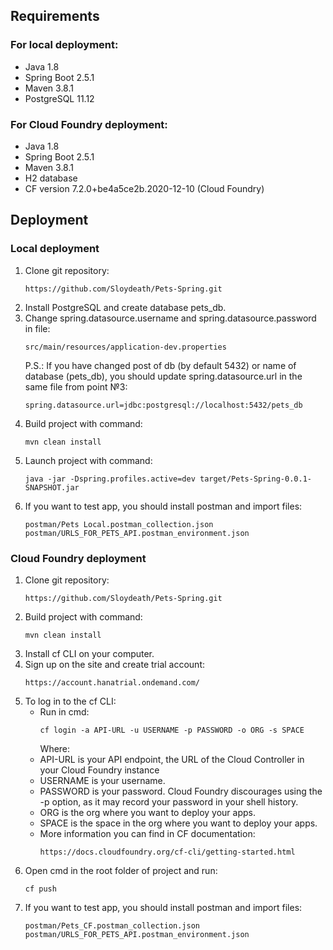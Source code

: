 ## Requirements
### For local deployment:
* Java 1.8
* Spring Boot 2.5.1
* Maven 3.8.1
* PostgreSQL 11.12

### For Cloud Foundry deployment:
* Java 1.8
* Spring Boot 2.5.1
* Maven 3.8.1
* H2 database
* CF version 7.2.0+be4a5ce2b.2020-12-10 (Cloud Foundry)

## Deployment
### Local deployment
1. Clone git repository:
    ```
    https://github.com/Sloydeath/Pets-Spring.git
    ```
2. Install PostgreSQL and create database pets_db.
3. Change spring.datasource.username and spring.datasource.password in file:
    ```
    src/main/resources/application-dev.properties
    ```
   P.S.: If you have changed post of db (by default 5432) 
   or name of database (pets_db), you should update 
   spring.datasource.url in the same file from point №3:
   ```
   spring.datasource.url=jdbc:postgresql://localhost:5432/pets_db
   ```
4. Build project with command:
    ```
    mvn clean install
    ```
5. Launch project with command:
    ```
    java -jar -Dspring.profiles.active=dev target/Pets-Spring-0.0.1-SNAPSHOT.jar
    ```
6. If you want to test app, you should install postman and import files:
    ```
    postman/Pets Local.postman_collection.json
    postman/URLS_FOR_PETS_API.postman_environment.json
    ```
   
### Cloud Foundry deployment
1. Clone git repository:
    ```
    https://github.com/Sloydeath/Pets-Spring.git
    ```
2. Build project with command:
    ```
    mvn clean install
    ```
3. Install cf CLI on your computer.
4. Sign up on the site and create trial account:
   ```
   https://account.hanatrial.ondemand.com/
   ```
5. To log in to the cf CLI:
    * Run in cmd:
      ```
      cf login -a API-URL -u USERNAME -p PASSWORD -o ORG -s SPACE
      ```
      Where:
    * API-URL is your API endpoint, the URL of the Cloud Controller in your Cloud Foundry instance
    * USERNAME is your username.
    * PASSWORD is your password. Cloud Foundry discourages using the -p option, as it may record your password in your shell history.
    * ORG is the org where you want to deploy your apps.
    * SPACE is the space in the org where you want to deploy your apps.
    * More information you can find in CF documentation:
      ```
      https://docs.cloudfoundry.org/cf-cli/getting-started.html
      ```
6. Open cmd in the root folder of project and run:
   ```
   cf push
   ```
7. If you want to test app, you should install postman and import files:
    ```
    postman/Pets_CF.postman_collection.json
    postman/URLS_FOR_PETS_API.postman_environment.json
    ```